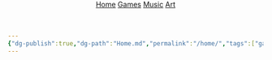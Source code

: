 ```yaml
---
{"dg-publish":true,"dg-path":"Home.md","permalink":"/home/","tags":["gardenEntry"],"dgShowFileTree":true,"dgEnableSearch":true,"dgLinkPreview":true,"dgShowTags":true,"noteIcon":""}
---
```


<div style="position:fixed; top:0; left:0; width:100%; background:transparent; text-align:center; z-index:9999;">
  <a href="/">Home</a>
  <a href="/games">Games</a>
  <a href="/music">Music</a>
  <a href="/art">Art</a>
</div>

<div style="padding-top:60px;"></div>